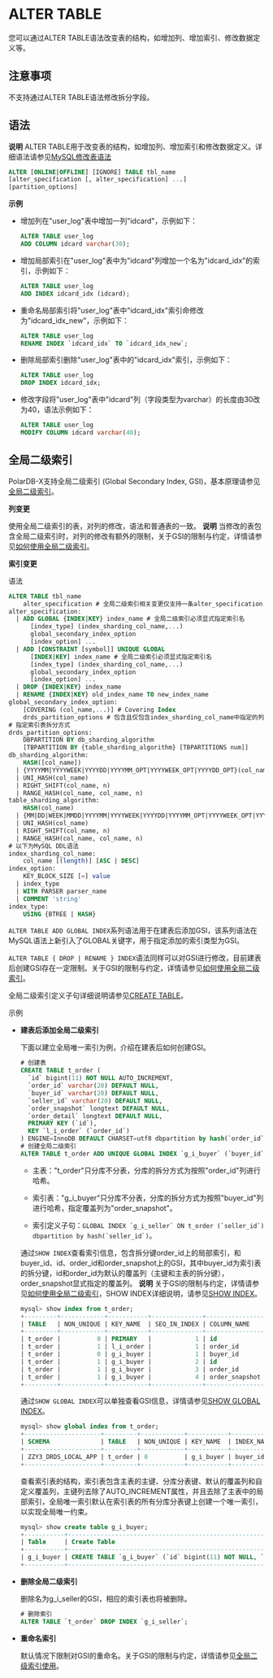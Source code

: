 ALTER TABLE 
================================

您可以通过ALTER TABLE语法改变表的结构，如增加列、增加索引、修改数据定义等。

注意事项 
-------------------------

不支持通过ALTER TABLE语法修改拆分字段。

语法 
-----------------------

**说明** ALTER TABLE用于改变表的结构，如增加列、增加索引和修改数据定义。详细语法请参见[MySQL修改表语法](https://dev.mysql.com/doc/refman/5.7/en/alter-table.html)

```sql
ALTER [ONLINE|OFFLINE] [IGNORE] TABLE tbl_name
[alter_specification [, alter_specification] ...]
[partition_options]
```



**示例** 

* 增加列在"user_log"表中增加一列"idcard"，示例如下：

  ```sql
  ALTER TABLE user_log
  ADD COLUMN idcard varchar(30);
  ```

  

* 增加局部索引在"user_log"表中为"idcard"列增加一个名为"idcard_idx"的索引，示例如下：

  ```sql
  ALTER TABLE user_log
  ADD INDEX idcard_idx (idcard);
  ```

  

* 重命名局部索引将"user_log"表中"idcard_idx"索引命修改为"idcard_idx_new"，示例如下：

  ```sql
  ALTER TABLE user_log
  RENAME INDEX `idcard_idx` TO `idcard_idx_new`;
  ```

  

* 删除局部索引删除"user_log"表中的"idcard_idx"索引，示例如下：

  ```sql
  ALTER TABLE user_log
  DROP INDEX idcard_idx;
  ```

  

* 修改字段将"user_log"表中"idcard"列（字段类型为varchar）的长度由30改为40，语法示例如下：

  ```sql
  ALTER TABLE user_log
  MODIFY COLUMN idcard varchar(40);
  ```

  




全局二级索引 
---------------------------

PolarDB-X支持全局二级索引 (Global Secondary Index, GSI)，基本原理请参见[全局二级索引](../../features/topics/gsi.md)。

**列变更** 

使用全局二级索引的表，对列的修改，语法和普通表的一致。
**说明** 当修改的表包含全局二级索引时，对列的修改有额外的限制，关于GSI的限制与约定，详情请参见[如何使用全局二级索引](gsi-faq.md)。

**索引变更** 

语法

```sql
ALTER TABLE tbl_name
    alter_specification # 全局二级索引相关变更仅支持一条alter_specification
alter_specification:
  | ADD GLOBAL {INDEX|KEY} index_name # 全局二级索引必须显式指定索引名
      [index_type] (index_sharding_col_name,...)
      global_secondary_index_option
      [index_option] ...
  | ADD [CONSTRAINT [symbol]] UNIQUE GLOBAL
      [INDEX|KEY] index_name # 全局二级索引必须显式指定索引名
      [index_type] (index_sharding_col_name,...)
      global_secondary_index_option
      [index_option] ...
  | DROP {INDEX|KEY} index_name
  | RENAME {INDEX|KEY} old_index_name TO new_index_name
global_secondary_index_option:
    [COVERING (col_name,...)] # Covering Index
    drds_partition_options # 包含且仅包含index_sharding_col_name中指定的列
# 指定索引表拆分方式
drds_partition_options:
    DBPARTITION BY db_sharding_algorithm
    [TBPARTITION BY {table_sharding_algorithm} [TBPARTITIONS num]]
db_sharding_algorithm:
    HASH([col_name])
  | {YYYYMM|YYYYWEEK|YYYYDD|YYYYMM_OPT|YYYYWEEK_OPT|YYYYDD_OPT}(col_name)
  | UNI_HASH(col_name)
  | RIGHT_SHIFT(col_name, n)
  | RANGE_HASH(col_name, col_name, n)
table_sharding_algorithm: 
    HASH(col_name) 
  | {MM|DD|WEEK|MMDD|YYYYMM|YYYYWEEK|YYYYDD|YYYYMM_OPT|YYYYWEEK_OPT|YYYYDD_OPT}(col_name)
  | UNI_HASH(col_name)
  | RIGHT_SHIFT(col_name, n)
  | RANGE_HASH(col_name, col_name, n) 
# 以下为MySQL DDL语法
index_sharding_col_name:
    col_name [(length)] [ASC | DESC]
index_option:
    KEY_BLOCK_SIZE [=] value
  | index_type
  | WITH PARSER parser_name
  | COMMENT 'string'
index_type:
    USING {BTREE | HASH}
```



`ALTER TABLE ADD GLOBAL INDEX`系列语法用于在建表后添加GSI，该系列语法在MySQL语法上新引入了GLOBAL关键字，用于指定添加的索引类型为GSI。

`ALTER TABLE { DROP | RENAME } INDEX`语法同样可以对GSI进行修改，目前建表后创建GSI存在一定限制。关于GSI的限制与约定，详情请参见[如何使用全局二级索引](gsi-faq.md)。

全局二级索引定义子句详细说明请参见[CREATE TABLE](create-table.md)。

示例

* **建表后添加全局二级索引**

  下面以建立全局唯一索引为例，介绍在建表后如何创建GSI。

  ```sql
  # 创建表
  CREATE TABLE t_order (
    `id` bigint(11) NOT NULL AUTO_INCREMENT,
    `order_id` varchar(20) DEFAULT NULL,
    `buyer_id` varchar(20) DEFAULT NULL,
    `seller_id` varchar(20) DEFAULT NULL,
    `order_snapshot` longtext DEFAULT NULL,
    `order_detail` longtext DEFAULT NULL,
    PRIMARY KEY (`id`),
    KEY `l_i_order` (`order_id`)
  ) ENGINE=InnoDB DEFAULT CHARSET=utf8 dbpartition by hash(`order_id`);
  # 创建全局二级索引
  ALTER TABLE t_order ADD UNIQUE GLOBAL INDEX `g_i_buyer` (`buyer_id`) COVERING (`order_snapshot`) dbpartition by hash(`buyer_id`);
  ```

  
  * 主表："t_order"只分库不分表，分库的拆分方式为按照"order_id"列进行哈希。
  
  * 索引表："g_i_buyer"只分库不分表，分库的拆分方式为按照"buyer_id"列进行哈希，指定覆盖列为"order_snapshot"。
  
  * 索引定义子句：``GLOBAL INDEX `g_i_seller` ON t_order (`seller_id`) dbpartition by hash(`seller_id`)``。
  
  
  
  通过`SHOW INDEX`查看索引信息，包含拆分键order_id上的局部索引，和buyer_id、id、order_id和order_snapshot上的GSI，其中buyer_id为索引表的拆分键，id和order_id为默认的覆盖列（主键和主表的拆分键），order_snapshot显式指定的覆盖列。
  **说明** 关于GSI的限制与约定，详情请参见[如何使用全局二级索引](gsi-faq.md)，SHOW INDEX详细说明，请参见[SHOW INDEX](show-index.md)。
  
  ```sql
  mysql> show index from t_order;
  +---------+------------+-----------+--------------+----------------+-----------+-------------+----------+--------+------+------------+----------+---------------+
  | TABLE   | NON_UNIQUE | KEY_NAME  | SEQ_IN_INDEX | COLUMN_NAME    | COLLATION | CARDINALITY | SUB_PART | PACKED | NULL | INDEX_TYPE | COMMENT  | INDEX_COMMENT |
  +---------+------------+-----------+--------------+----------------+-----------+-------------+----------+--------+------+------------+----------+---------------+
  | t_order |          0 | PRIMARY   |            1 | id             | A         |           0 |     NULL | NULL   |      | BTREE      |          |               |
  | t_order |          1 | l_i_order |            1 | order_id       | A         |           0 |     NULL | NULL   | YES  | BTREE      |          |               |
  | t_order |          0 | g_i_buyer |            1 | buyer_id       | NULL      |           0 |     NULL | NULL   | YES  | GLOBAL     | INDEX    |               |
  | t_order |          1 | g_i_buyer |            2 | id             | NULL      |           0 |     NULL | NULL   |      | GLOBAL     | COVERING |               |
  | t_order |          1 | g_i_buyer |            3 | order_id       | NULL      |           0 |     NULL | NULL   | YES  | GLOBAL     | COVERING |               |
  | t_order |          1 | g_i_buyer |            4 | order_snapshot | NULL      |           0 |     NULL | NULL   | YES  | GLOBAL     | COVERING |               |
  +---------+------------+-----------+--------------+----------------+-----------+-------------+----------+--------+------+------------+----------+---------------+
  ```
  
  
  
  通过`SHOW GLOBAL INDEX`可以单独查看GSI信息，详情请参见[SHOW GLOBAL INDEX](show-global-index.md)。
  
  ```sql
  mysql> show global index from t_order;
  +---------------------+---------+------------+-----------+-------------+------------------------------+------------+------------------+---------------------+--------------------+------------------+---------------------+--------------------+--------+
  | SCHEMA              | TABLE   | NON_UNIQUE | KEY_NAME  | INDEX_NAMES | COVERING_NAMES               | INDEX_TYPE | DB_PARTITION_KEY | DB_PARTITION_POLICY | DB_PARTITION_COUNT | TB_PARTITION_KEY | TB_PARTITION_POLICY | TB_PARTITION_COUNT | STATUS |
  +---------------------+---------+------------+-----------+-------------+------------------------------+------------+------------------+---------------------+--------------------+------------------+---------------------+--------------------+--------+
  | ZZY3_DRDS_LOCAL_APP | t_order | 0          | g_i_buyer | buyer_id    | id, order_id, order_snapshot | NULL       | buyer_id         | HASH                | 4                  |                  | NULL                | NULL               | PUBLIC |
  +---------------------+---------+------------+-----------+-------------+------------------------------+------------+------------------+---------------------+--------------------+------------------+---------------------+--------------------+--------+
  ```
  
  
  
  查看索引表的结构，索引表包含主表的主键、分库分表键、默认的覆盖列和自定义覆盖列，主键列去除了AUTO_INCREMENT属性，并且去除了主表中的局部索引，全局唯一索引默认在索引表的所有分库分表键上创建一个唯一索引，以实现全局唯一约束。
  
  ```sql
  mysql> show create table g_i_buyer;
  +-----------+------------------------------------------------------------------------------------------------------------------------------------------------------------------------------------------------------------------------------------------------------------------------------------------------------------------------------+
  | Table     | Create Table                                                                                                                                                                                                                                                                                                                 |
  +-----------+------------------------------------------------------------------------------------------------------------------------------------------------------------------------------------------------------------------------------------------------------------------------------------------------------------------------------+
  | g_i_buyer | CREATE TABLE `g_i_buyer` (`id` bigint(11) NOT NULL, `order_id` varchar(20) DEFAULT NULL, `buyer_id` varchar(20) DEFAULT NULL, `order_snapshot` longtext, PRIMARY KEY (`id`), UNIQUE KEY `auto_shard_key_buyer_id` (`buyer_id`) USING BTREE) ENGINE=InnoDB DEFAULT CHARSET=utf8 dbpartition by hash(`buyer_id`)               |
  +-----------+------------------------------------------------------------------------------------------------------------------------------------------------------------------------------------------------------------------------------------------------------------------------------------------------------------------------------+
  ```
  
  
  
  
  
* **删除全局二级索引**

  删除名为g_i_seller的GSI，相应的索引表也将被删除。

  ```sql
  # 删除索引
  ALTER TABLE `t_order` DROP INDEX `g_i_seller`;
  ```

  

* **重命名索引**

  默认情况下限制对GSI的重命名。关于GSI的限制与约定，详情请参见[全局二级索引使用](gsi-faq.md)。
  



